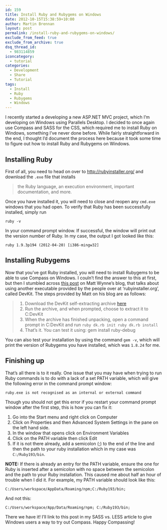 ```yaml
---
id: 159
title: Install Ruby and Rubygems on Windows
date: 2012-10-15T15:38:59+10:00
author: Martin Brennan
layout: post
permalink: /install-ruby-and-rubygems-on-windows/
exclude_from_feed: true
exclude_from_archive: true
dsq_thread_id:
  - 983114859
iconcategory:
  - tutorial
categories:
  - Development
  - Share
  - Tutorial
tags:
  - Install
  - Ruby
  - Rubygems
  - Windows
---
```

I recently started a developing a new ASP.NET MVC project, which I’m developing on Windows using Parallels Desktop. I decided to once again use Compass and SASS for the CSS, which required me to install Ruby on Windows, something I’ve never done before. While fairly straightforward in the end, I thought I’d document the process here because it took some time to figure out how to install Ruby and Rubygems on Windows.

<!--more-->

## Installing Ruby

First of all, you need to head on over to <http://rubyinstaller.org/> and download the `.exe` file that installs

> the Ruby language, an execution environment, important documentation, and more.

Once you have installed it, you will need to close and reopen any `cmd.exe` windows that you had open. To verify that Ruby has been successfully installed, simply run

```shell
ruby -v
```  

In your command prompt window. If successful, the window will print out the version number of Ruby. In my case, the output I got looked like this:

```shell
ruby 1.9.3p194 (2012-04-20) [i386-mingw32]
```


## Installing Rubygems

Now that you’ve got Ruby installed, you will need to install Rubygems to be able to use Compass on Windows. I couln’t find the answer to this at first, but then I stumbled across [this post](http://blog.mattwynne.net/2010/10/12/installing-ruby-gems-with-native-extensions-on-windows/) on Matt Wynne’s blog, that talks about using another executable provided by the people over at ‘rubyinstaller.org’, called DevKit. The steps provided by Matt on his blog are as follows:

>   1. Download the DevKit self-extracting archive [here](http://github.com/downloads/oneclick/rubyinstaller/DevKit-4.5.0-20100819-1536-sfx.exe)
>   2. Run the archive, and when prompted, choose to extract it to C:DevKit
>   3. When the archive has finished unpacking, open a command prompt in C:DevKit and run `ruby dk.rb init ruby dk.rb install`
>   4. That’s it. You can test it using: gem install ruby-debug

You can also test your installation by using the command `gem -v`, which will print the version of Rubygems you have installed, which was `1.8.24` for me.

## Finishing up

That’s all there is to it really. One issue that you may have when trying to run Ruby commands is to do with a lack of a set PATH variable, which will give the following error in the command prompt window:

```shell
ruby.exe is not recognised as an internal or external command
```


Though you should not get this error if you restart your command prompt window after the first step, this is how you can fix it:

  1. Go into the Start menu and right click on Computer
  2. Click on Properties and then Advanced System Settings in the pane on the left hand side.
  3. In the window that opens click on Environment Variables
  4. Click on the PATH variable then click Edit
  5. If it is not there already, add a semicolon (;) to the end of the line and then the path to your ruby installation which in my case was `C:/Ruby193/bin`.

**NOTE:** If there is already an entry for the PATH variable, ensure the one for Ruby is inserted after a semicolon with no space between the semicolon and the path to your Ruby installation. This caused me about half an hour of trouble when I did it. For example, my PATH variable should look like this:

```shell
C:/Users/workspace/AppData/Roaming/npm;C:/Ruby193/bin;
```

And not this:

```shell
C:/Users/workspace/App/Data/Roaming/npm; C:/Ruby193/bin;
```


There we have it! I’ll link to this post in my SASS vs. LESS article to give Windows users a way to try out Compass. Happy Compassing!
